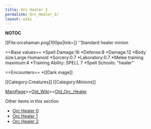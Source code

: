 ```yaml
---
title: Orc Healer 3
permalink: Orc_Healer_3/
layout: wiki
---
```

__NOTOC__

[[File:orcshaman.png|100px|link=]] ''Standard healer minion

==Base values==
*Spell Damage:16
*Defense:8
*Damage:12
*Body size:Large Humanoid
*Sorcery:0.7
*Laboratory:0.7
*Melee training maximum:4
*Training Ability: SPELL 7 
*Spell Schools: &quot;healer&quot;

==Encounters==
*[[Dark mage]]

[[Category:Creatures]]
[[Category:Minions]]

[MainPage](/keeperrl_wiki/ "wikilink")>>[Old_Wiki](/keeperrl_wiki/Old_Wiki "wikilink")>>[Old_Orc_Healer](/keeperrl_wiki/Old_Orc_Healer "wikilink")

Other items in this section
-    [Orc Healer 0](/keeperrl_wiki/Orc_Healer_0 "wikilink")
-    [Orc Healer 1](/keeperrl_wiki/Orc_Healer_1 "wikilink")
-    [Orc Healer 2](/keeperrl_wiki/Orc_Healer_2 "wikilink")
